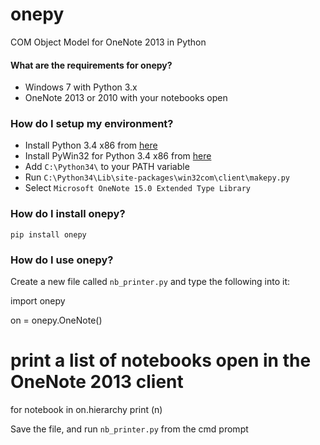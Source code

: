 onepy
=====

COM Object Model for OneNote 2013 in Python




#### What are the requirements for onepy?

* Windows 7 with Python 3.x
* OneNote 2013 or 2010 with your notebooks open


### How do I setup my environment?

* Install Python 3.4 x86 from [here](https://www.python.org/download/releases/3.4.0/) 
* Install PyWin32 for Python 3.4 x86 from [here](http://sourceforge.net/projects/pywin32/files/pywin32/) 
* Add `C:\Python34\` to your PATH variable
* Run `C:\Python34\Lib\site-packages\win32com\client\makepy.py`
* Select `Microsoft OneNote 15.0 Extended Type Library`


### How do I install onepy?

`pip install onepy`


### How do I use onepy?

Create a new file called `nb_printer.py` and type the following into it: 

  import onepy
  
  on = onepy.OneNote()
  
  # print a list of notebooks open in the OneNote 2013 client
  for notebook in on.hierarchy
    print (n)

Save the file, and run `nb_printer.py` from the cmd prompt

